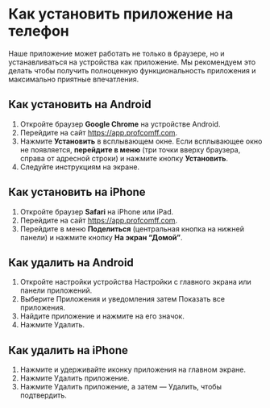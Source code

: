# Как установить приложение на телефон
Наше приложение может работать не только в браузере, но и устанавливаться на устройства как приложение. Мы рекомендуем это делать чтобы получить полноценную функциональность приложения и максимально приятные впечатления.

## Как установить на Android
1. Откройте браузер **Google Chrome** на устройстве Android.
2. Перейдите на сайт <https://app.profcomff.com>.
3. Нажмите **Установить** в всплывающем окне. Если всплывающее окно не появляется, **перейдите в меню** (три точки вверху браузера, справа от адресной строки) и нажмите кнопку **Установить**.
4. Следуйте инструкциям на экране.

## Как установить на iPhone
1. Откройте браузер **Safari** на iPhone или iPad.
2. Перейдите на сайт <https://app.profcomff.com>.
3. Перейдите в меню **Поделиться** (центральная кнопка на нижней панели) и нажмите кнопку **На экран “Домой”**.

## Как удалить на Android
1. Откройте настройки устройства Настройки с главного экрана или панели приложений.
2. Выберите Приложения и уведомления затем Показать все приложения.
3. Найдите приложение и нажмите на его значок. 
4. Нажмите Удалить.

## Как удалить на iPhone
1. Нажмите и удерживайте иконку приложения на главном экране.
2. Нажмите Удалить приложение.
3. Нажмите Удалить приложение, а затем — Удалить, чтобы подтвердить.
